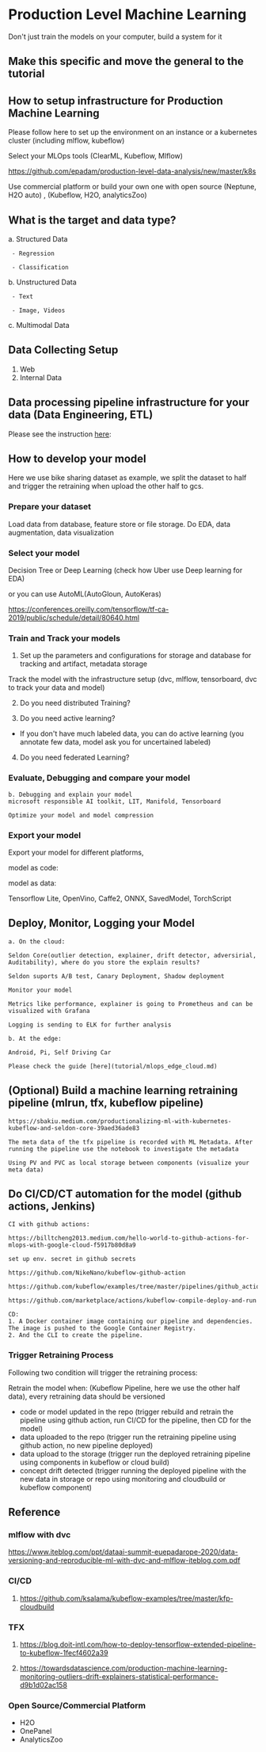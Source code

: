 # Production Level Machine Learning

Don't just train the models on your computer, build a system for it

## Make this specific and move the general to the tutorial

## How to setup infrastructure for Production Machine Learning

Please follow here to set up the environment on an instance or a kubernetes cluster (including mlflow, kubeflow)

Select your MLOps tools (ClearML, Kubeflow, Mlflow)

https://github.com/epadam/production-level-data-analysis/new/master/k8s

Use commercial platform or build your own one with open source
(Neptune, H2O auto) ,  (Kubeflow, H2O, analyticsZoo)

## What is the target and data type?

   a. Structured Data 
     
     - Regression

     - Classification
    
   b. Unstructured Data
      
     - Text

     - Image, Videos

   c. Multimodal Data
 
## Data Collecting Setup

1. Web
2. Internal Data

## Data processing pipeline infrastructure for your data (Data Engineering, ETL)

Please see the instruction [here](https://github.com/epadam/production-level-machine-learning/tree/master/Data_Engineering):

## How to develop your model

Here we use bike sharing dataset as example, we split the dataset to half and trigger the retraining when upload the other half to gcs. 

### Prepare your dataset

Load data from database, feature store or file storage. Do EDA, data augmentation, data visualization

### Select your model

Decision Tree or Deep Learning (check how Uber use Deep learning for EDA)

or you can use AutoML(AutoGloun, AutoKeras)

https://conferences.oreilly.com/tensorflow/tf-ca-2019/public/schedule/detail/80640.html

### Train and Track your models

1. Set up the parameters and configurations for storage and database for tracking and artifact, metadata storage

Track the model with the infrastructure setup (dvc, mlflow, tensorboard, dvc to track your data and model)

2. Do you need distributed Training?

3. Do you need active learning?

* If you don't have much labeled data, you can do active learning (you annotate few data, model ask you for uncertained labeled)

4. Do you need federated Learning?

### Evaluate, Debugging and compare your model
    
    b. Debugging and explain your model
    microsoft responsible AI toolkit, LIT, Manifold, Tensorboard
    
    Optimize your model and model compression

### Export your model

Export your model for different platforms, 

model as code:

model as data:

Tensorflow Lite, OpenVino, Caffe2, ONNX, SavedModel, TorchScript

## Deploy, Monitor, Logging your Model

    a. On the cloud:
    
    Seldon Core(outlier detection, explainer, drift detector, adversirial, Auditability), where do you store the explain results?
    
    Seldon suports A/B test, Canary Deployment, Shadow deployment
    
    Monitor your model
    
    Metrics like performance, explainer is going to Prometheus and can be visualized with Grafana
    
    Logging is sending to ELK for further analysis
    
    b. At the edge:
    
    Android, Pi, Self Driving Car
    
    Please check the guide [here](tutorial/mlops_edge_cloud.md)

## (Optional) Build a machine learning retraining pipeline (mlrun, tfx, kubeflow pipeline)
    
    https://sbakiu.medium.com/productionalizing-ml-with-kubernetes-kubeflow-and-seldon-core-39aed36ade83
    
    The meta data of the tfx pipeline is recorded with ML Metadata. After running the pipeline use the notebook to investigate the metadata
    
    Using PV and PVC as local storage between components (visualize your meta data)

## Do CI/CD/CT automation for the model (github actions, Jenkins)

    CI with github actions:

    https://billtcheng2013.medium.com/hello-world-to-github-actions-for-mlops-with-google-cloud-f5917b80d8a9

    set up env. secret in github secrets

    https://github.com/NikeNano/kubeflow-github-action

    https://github.com/kubeflow/examples/tree/master/pipelines/github_action

    https://github.com/marketplace/actions/kubeflow-compile-deploy-and-run
    
    CD:
    1. A Docker container image containing our pipeline and dependencies. The image is pushed to the Google Container Registry.
    2. And the CLI to create the pipeline.

### Trigger Retraining Process

Following two condition will trigger the retraining process:

Retrain the model when: (Kubeflow Pipeline, here we use the other half data), every retraining data should be versioned
 * code or model updated in the repo (trigger rebuild and retrain the pipeline using github action, run CI/CD for the pipeline, then CD for the model)
 * data uploaded to the repo (trigger run the retraining pipeline using github action, no new pipeline deployed)
 * data upload to the storage (trigger run the deployed retraining pipeline using components in kubeflow or cloud build)
 * concept drift detected (trigger running the deployed pipeline with the new data in storage or repo using monitoring and cloudbuild or kubeflow component)


## Reference

### mlflow with dvc

https://www.iteblog.com/ppt/dataai-summit-euepadarope-2020/data-versioning-and-reproducible-ml-with-dvc-and-mlflow-iteblog.com.pdf

### CI/CD

1. https://github.com/ksalama/kubeflow-examples/tree/master/kfp-cloudbuild

### TFX

1. https://blog.doit-intl.com/how-to-deploy-tensorflow-extended-pipeline-to-kubeflow-1fecf4602a39

2. https://towardsdatascience.com/production-machine-learning-monitoring-outliers-drift-explainers-statistical-performance-d9b1d02ac158

### Open Source/Commercial Platform

* H2O
* OnePanel
* AnalyticsZoo











